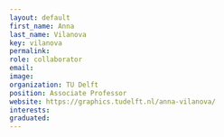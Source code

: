 ```yaml
---
layout: default
first_name: Anna
last_name: Vilanova
key: vilanova
permalink:
role: collaborator
email:
image:
organization: TU Delft
position: Associate Professor
website: https://graphics.tudelft.nl/anna-vilanova/
interests:
graduated: 
---
```

